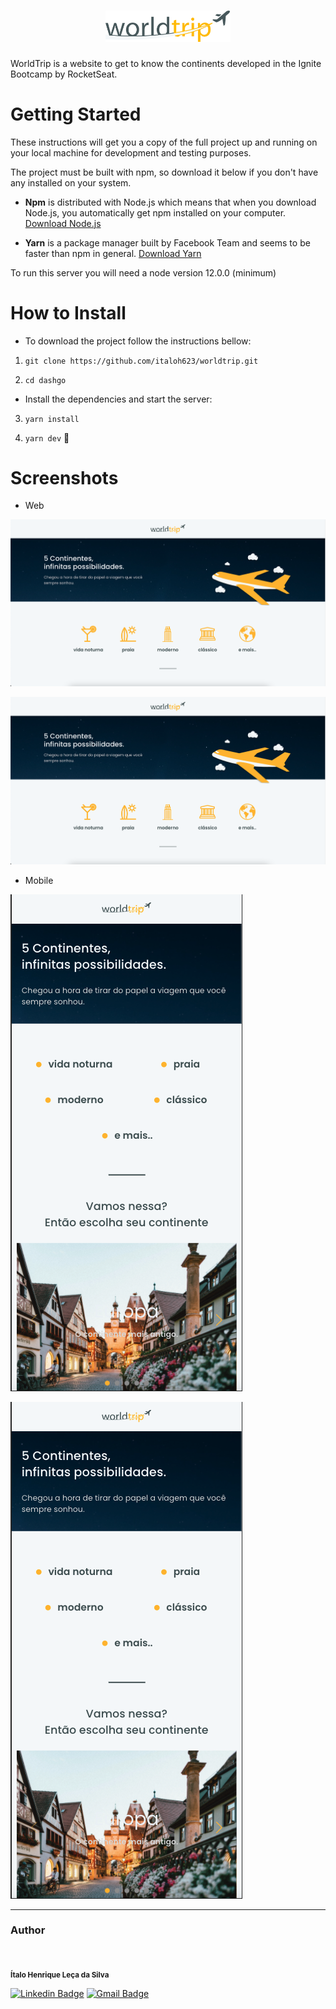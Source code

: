 <h1 align="center">

<img src="https://raw.githubusercontent.com/italoh623/worldtrip/main/public/assets/logo.svg" alt="worldtrip" width="200px"/>

</h1>

WorldTrip is a website to get to know the continents developed in the Ignite Bootcamp by RocketSeat.

# Getting Started 

These instructions will get you a copy of the full project up and running on your local machine for development and testing purposes.

The project must be built with npm, so download it below if you don't have any installed on your system.

* **Npm** is distributed with Node.js which means that when you download Node.js, you automatically get npm installed on your computer. [Download Node.js](https://nodejs.org/en/download/)

* **Yarn** is a package manager built by Facebook Team and seems to be faster than npm in general. [Download Yarn](https://yarnpkg.com/en/docs/install)


To run this server you will need a node version 12.0.0 (minimum) 


# How to Install

* To download the project follow the instructions bellow:


1. `git clone https://github.com/italoh623/worldtrip.git`

2. `cd dashgo`

* Install the dependencies and start the server:

3. `yarn install`

4. `yarn dev` 🥳

# Screenshots 

* Web

![](https://raw.githubusercontent.com/italoh623/worldtrip/main/screenshots/web/home.png)

![](https://raw.githubusercontent.com/italoh623/worldtrip/main/screenshots/web/home.png)

* Mobile

![](https://raw.githubusercontent.com/italoh623/worldtrip/main/screenshots/mobile/home.png)

![](https://raw.githubusercontent.com/italoh623/worldtrip/main/screenshots/mobile/home.png)


---
### Author



<img style="border-radius: 50%;" src="https://github.com/italoh623.png" width="80px;" alt="" />


<sub><b>Ítalo Henrique Leça da Silva</b></sub>

[![Linkedin Badge](https://img.shields.io/badge/-@italo-blue?style=flat-square&logo=Linkedin&logoColor=white&link=https://www.linkedin.com/in/gitirana/)](https://www.linkedin.com/in/italo-leca/) [![Gmail Badge](https://img.shields.io/badge/-italohenrique014@gmail.com-c14438?style=flat-square&logo=Gmail&logoColor=white&link=mailto:italohenrique014@gmail.com)](mailto:italohenrique014@gmail.com)
